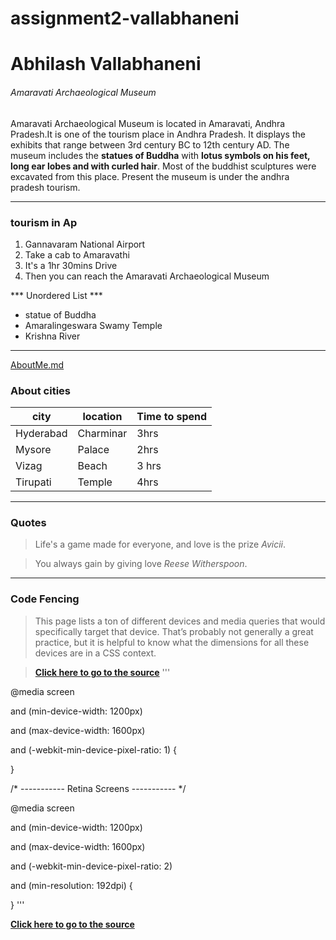 # assignment2-vallabhaneni
<h1>Abhilash Vallabhaneni</h1>
<h6>Amaravati Archaeological Museum</h6>
<p>
Amaravati Archaeological Museum is located in Amaravati, Andhra Pradesh.It is one of the tourism place in Andhra Pradesh. It displays the exhibits that range between 3rd century BC to 12th century AD. The museum includes the <b>statues of Buddha</b> with <b>lotus symbols on his feet, long ear lobes and with curled hair</b>. Most of the buddhist sculptures were excavated from this place. Present the museum is under the andhra pradesh tourism.<p>

***

### tourism in Ap
1. Gannavaram National Airport
2. Take a cab to Amaravathi
3. It's a 1hr 30mins Drive  
4. Then you can reach the Amaravati Archaeological Museum

*** Unordered List ***
* statue of Buddha
* Amaralingeswara Swamy Temple
* Krishna River

***

[AboutMe.md](#AboutMe.me)

### About cities

|city|location| Time to spend |
|----|--------|--------|
|Hyderabad| Charminar| 3hrs|
|Mysore|Palace| 2hrs|
|Vizag| Beach|3 hrs|
|Tirupati| Temple | 4hrs|

***

### Quotes

> Life's a game made for everyone, and love is the prize *Avicii*.

> You always gain by giving love *Reese Witherspoon*.

***

### Code Fencing

> This page lists a ton of different devices and media queries that would specifically target that device. That’s probably not generally a great practice, but it is helpful to know what the dimensions for all these devices are in a CSS context.

>  **[Click here to go to the source](https://css-tricks.com/snippets/css/media-queries-for-standard-devices/)**
 '''

 @media screen 
 
  and (min-device-width: 1200px) 
  
  and (max-device-width: 1600px) 
  
  and (-webkit-min-device-pixel-ratio: 1) { 
  
}

/* ----------- Retina Screens ----------- */

@media screen 

  and (min-device-width: 1200px)
  
  and (max-device-width: 1600px) 
  
  and (-webkit-min-device-pixel-ratio: 2)
  
  and (min-resolution: 192dpi) { 
  
}
  '''

  **[Click here to go to the source](https://css-tricks.com/snippets/css/media-queries-for-standard-devices/)**

  
